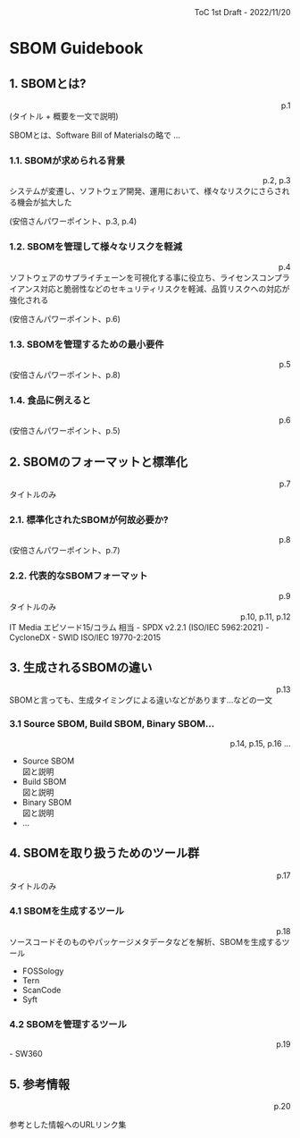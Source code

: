 <div style="text-align: right;"> ToC 1st Draft - 2022/11/20 </div>  

# SBOM Guidebook

## 1. SBOMとは?  

<div style="text-align: right;"> p.1</div>  
(タイトル + 概要を一文で説明)  

SBOMとは、Software Bill of Materialsの略で ...  

### 1.1. SBOMが求められる背景  

<div style="text-align: right;"> p.2, p.3</div>  
システムが変遷し、ソフトウェア開発、運用において、様々なリスクにさらされる機会が拡大した  

(安倍さんパワーポイント、p.3, p.4)  

### 1.2. SBOMを管理して様々なリスクを軽減  

<div style="text-align: right;"> p.4</div>  
ソフトウェアのサプライチェーンを可視化する事に役立ち、ライセンスコンプライアンス対応と脆弱性などのセキュリティリスクを軽減、品質リスクへの対応が強化される  

(安倍さんパワーポイント、p.6)  

### 1.3. SBOMを管理するための最小要件  

<div style="text-align: right;"> p.5</div>  
(安倍さんパワーポイント、p.8)  

### 1.4. 食品に例えると  

<div style="text-align: right;"> p.6</div>  
(安倍さんパワーポイント、p.5)  


## 2. SBOMのフォーマットと標準化

<div style="text-align: right;"> p.7</div>  
タイトルのみ

### 2.1. 標準化されたSBOMが何故必要か?  

<div style="text-align: right;"> p.8</div>  
(安倍さんパワーポイント、p.7)  

### 2.2. 代表的なSBOMフォーマット  

<div style="text-align: right;"> p.9</div>  
タイトルのみ  

<div style="text-align: right;"> p.10, p.11, p.12</div>  
IT Media エピソード15/コラム 相当  
- SPDX v2.2.1 (ISO/IEC 5962:2021)  
- CycloneDX  
- SWID ISO/IEC 19770-2:2015  

## 3. 生成されるSBOMの違い  

<div style="text-align: right;"> p.13</div>  
SBOMと言っても、生成タイミングによる違いなどがあります…などの一文  

### 3.1 Source SBOM, Build SBOM, Binary SBOM...

<div style="text-align: right;"> p.14, p.15, p.16 ...</div>  

- Source SBOM  
  図と説明  
- Build SBOM  
  図と説明  
- Binary SBOM  
  図と説明  
- ...

## 4. SBOMを取り扱うためのツール群  

<div style="text-align: right;"> p.17 </div>  
タイトルのみ  

### 4.1 SBOMを生成するツール  

<div style="text-align: right;"> p.18 </div>  
ソースコードそのものやパッケージメタデータなどを解析、SBOMを生成するツール  

- FOSSology  
- Tern  
- ScanCode  
- Syft  

### 4.2 SBOMを管理するツール  

<div style="text-align: right;"> p.19 </div>  
- SW360  

## 5. 参考情報  

<div style="text-align: right;"> p.20 </div>  

参考とした情報へのURLリンク集  
